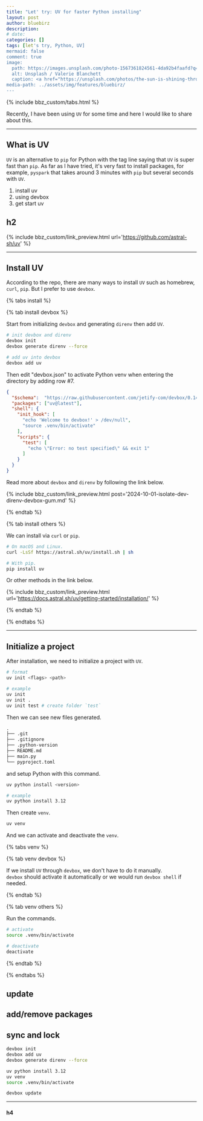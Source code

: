 ```yaml
---
title: "Let' try: UV for faster Python installing"
layout: post
author: bluebirz
description:
# date: 
categories: []
tags: [let's try, Python, UV]
mermaid: false
comment: true
image:
  path: https://images.unsplash.com/photo-1567361824561-4da92b4faafd?q=80&w=1746&auto=format&fit=crop&ixlib=rb-4.0.3&ixid=M3wxMjA3fDB8MHxwaG90by1wYWdlfHx8fGVufDB8fHx8fA%3D%3D
  alt: Unsplash / Valerie Blanchett
  caption: <a href="https://unsplash.com/photos/the-sun-is-shining-through-the-trees-in-the-distance-5pDJmIKGb5c">Unsplash / Valerie Blanchett</a>
media-path: ../assets/img/features/bluebirz/
---
```


{% include bbz_custom/tabs.html %}

Recently, I have been using `UV` for some time and here I would like to share about this.

---

## What is UV

`UV` is an alternative to `pip` for Python with the tag line saying that `UV` is super fast than `pip`. As far as I have tried, it's very fast to install packages, for example, `pyspark` that takes around 3 minutes with `pip` but several seconds with `UV`.

1. install uv
1. using devbox
1. get start uv

## h2

{% include bbz_custom/link_preview.html url='<https://github.com/astral-sh/uv>' %}

---

## Install UV

According to the repo, there are many ways to install `UV` such as homebrew, `curl`, `pip`. But I prefer to use `devbox`.

{% tabs install %}

{% tab install devbox %}

Start from initializing `devbox` and generating `direnv` then add `UV`.

```sh
# init devbox and direnv
devbox init
devbox generate direnv --force

# add uv into devbox
devbox add uv
```

Then edit "devbox.json" to activate Python venv when entering the directory by adding row #7.

```json
{
  "$schema":  "https://raw.githubusercontent.com/jetify-com/devbox/0.14.0/.schema/devbox.schema.json",
  "packages": ["uv@latest"],
  "shell": {
    "init_hook": [
      "echo 'Welcome to devbox!' > /dev/null",
      "source .venv/bin/activate"
    ],
    "scripts": {
      "test": [
        "echo \"Error: no test specified\" && exit 1"
      ]
    }
  }
}
```
  
Read more about `devbox` and `direnv` by following the link below.

{% include bbz_custom/link_preview.html post='2024-10-01-isolate-dev-direnv-devbox-gum.md' %}

{% endtab %}

{% tab install others %}

We can install via `curl` or `pip`.

```sh
# On macOS and Linux.
curl -LsSf https://astral.sh/uv/install.sh | sh

# With pip.
pip install uv
```

Or other methods in the link below.

{% include bbz_custom/link_preview.html url='<https://docs.astral.sh/uv/getting-started/installation/>' %}

{% endtab %}

{% endtabs %}

---

## Initialize a project

After installation, we need to initialize a project with `UV`.

```sh
# format
uv init <flags> <path>

# example
uv init
uv init .
uv init test # create folder `test`
```

Then we can see new files generated.

```md
.
├── .git
├── .gitignore
├── .python-version
├── README.md
├── main.py
└── pyproject.toml
```

and setup Python with this command.

```sh
uv python install <version>

# example
uv python install 3.12
```

Then create `venv`.

```sh
uv venv
```

And we can activate and deactivate the `venv`.

{% tabs venv %}

{% tab venv devbox %}

If we install `UV` through `devbox`, we don't have to do it manually.  
`devbox` should activate it automatically or we would run `devbox shell` if needed.

{% endtab %}

{% tab venv others %}

Run the commands.

```sh
# activate
source .venv/bin/activate

# deactivate
deactivate
```

{% endtab %}

{% endtabs %}

## update

## add/remove packages

## sync and lock

```sh
devbox init
devbox add uv
devbox generate direnv --force

uv python install 3.12
uv venv
source .venv/bin/activate

devbox update
```

---

#### h4
